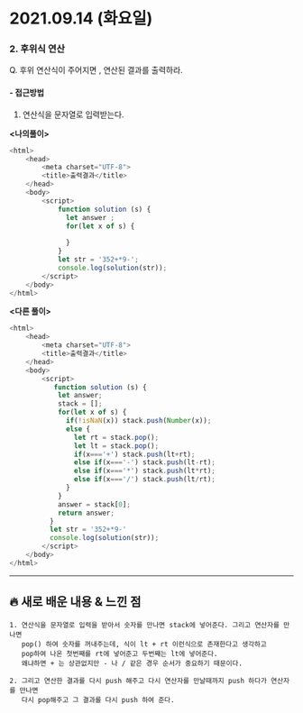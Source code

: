 # 2021.09.14 (화요일)
### **2. 후위식 연산**

Q. 후위 연산식이 주어지면 , 연산된 결과를 출력하라. 

#### -  접근방법
1. 연산식을 문자열로 입력받는다.


**<나의풀이>**
```javascript
<html>
    <head>
        <meta charset="UTF-8">
        <title>출력결과</title>
    </head>
    <body>
        <script>
            function solution (s) {
              let answer ; 
              for(let x of s) {
              
              }
            }
            let str = '352+*9-';
            console.log(solution(str));
        </script>
    </body>
</html>
```


**<다른 풀이>**
```javascript
<html>
    <head>
        <meta charset="UTF-8">
        <title>출력결과</title>
    </head>
    <body>
        <script>
           function solution (s) {
            let answer;
            stack = [];
            for(let x of s) {
              if(!isNaN(x)) stack.push(Number(x));
              else {
                let rt = stack.pop();
                let lt = stack.pop();
                if(x==='+') stack.push(lt+rt);
                else if(x==='-') stack.push(lt-rt);
                else if(x==='*') stack.push(lt*rt);
                else if(x==='/') stack.push(lt/rt);
              }
            }
            answer = stack[0];
            return answer;
          }
          let str = '352+*9-'
          console.log(solution(str));
        </script>
    </body>
</html>
```

---
##  **🔥 새로 배운 내용 & 느낀 점**
    1. 연산식을 문자열로 입력을 받아서 숫자를 만나면 stack에 넣어준다. 그리고 연산자를 만나면   
       pop() 하여 숫자를 꺼내주는데, 식이 lt + rt 이런식으로 존재한다고 생각하고 
       pop하여 나온 첫번째를 rt에 넣어준고 두번째는 lt에 넣어준다. 
       왜냐하면 + 는 상관없지만 - 나 / 같은 경우 순서가 중요하기 때문이다.
    
    2. 그리고 연산한 결과를 다시 push 해주고 다시 연산자를 만날때까지 push 하다가 연산자를 만나면 
       다시 pop해주고 그 결과를 다시 push 하여 준다.